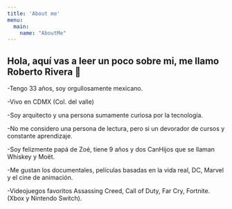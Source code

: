 ```yaml
---
title: 'About me'
menu:
  main:
    name: "AboutMe"
---
```


## Hola, aquí vas a leer un poco sobre mi, me llamo Roberto Rivera  🤩



-Tengo 33 años, soy orgullosamente mexicano.

-Vivo en CDMX (Col. del valle)

-Soy arquitecto y una persona sumamente curiosa por la tecnología.

-No me considero una persona de lectura, pero si un devorador de cursos y constante aprendizaje.

-Soy felizmente papá de Zoé, tiene 9 años y dos CanHijos que se llaman Whiskey y Moët.

-Me gustan los documentales, películas basadas en la vida real, DC, Marvel y el cine de animación.

-Videojuegos favoritos Assassing Creed, Call of Duty, Far Cry, Fortnite. (Xbox y Nintendo Switch).



